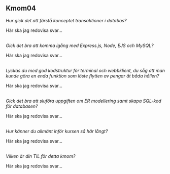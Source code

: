 ## Kmom04

*Hur gick det att förstå konceptet transaktioner i databas?*
<br>

Här ska jag redovisa svar...
<br>
<br>

*Gick det bra att komma igång med Express.js, Node, EJS och MySQL?*
<br>

Här ska jag redovisa svar...
<br>
<br>

*Lyckas du med god kodstruktur för terminal och webbklient, du såg att man kunde göra en enda funktion som löste flytten av pengar åt båda hållen?*
<br>

Här ska jag redovisa svar...
<br>
<br>

*Gick det bra att sluföra uppgiften om ER modellering samt skapa SQL-kod för databasen?*
<br>

Här ska jag redovisa svar...
<br>
<br>

*Hur känner du allmänt inför kursen så här långt?*
<br>

Här ska jag redovisa svar...
<br>
<br>

*Vilken är din TIL för detta kmom?*
<br>

Här ska jag redovisa svar...
<br>
